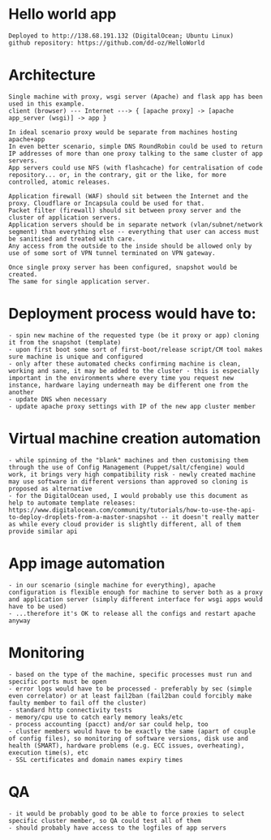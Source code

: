 # Hello world app
	Deployed to http://138.68.191.132 (DigitalOcean; Ubuntu Linux)
	github repository: https://github.com/dd-oz/HelloWorld

# Architecture
	Single machine with proxy, wsgi server (Apache) and flask app has been used in this example.
	client (browser) --- Internet ---> { [apache proxy] -> [apache app_server (wsgi)] -> app }
	
	In ideal scenario proxy would be separate from machines hosting apache+app
	In even better scenario, simple DNS RoundRobin could be used to return IP addresses of more than one proxy talking to the same cluster of app servers.
	App servers could use NFS (with flashcache) for centralisation of code repository... or, in the contrary, git or the like, for more controlled, atomic releases.

	Application firewall (WAF) should sit between the Internet and the proxy. Cloudflare or Incapsula could be used for that.
	Packet filter (firewall) should sit between proxy server and the cluster of application servers.
	Application servers should be in separate network (vlan/subnet/network segment) than everything else -- everything that user can access must be sanitised and treated with care.
	Any access from the outside to the inside should be allowed only by use of some sort of VPN tunnel terminated on VPN gateway.
	
	Once single proxy server has been configured, snapshot would be created.
	The same for single application server.
	
# Deployment process would have to:
	- spin new machine of the requested type (be it proxy or app) cloning it from the snapshot (template)
	- upon first boot some sort of first-boot/release script/CM tool makes sure machine is unique and configured
	- only after these automated checks confirming machine is clean, working and sane, it may be added to the cluster - this is especially important in the environments where every time you request new instance, hardware laying underneath may be different one from the another
	- update DNS when necessary
	- update apache proxy settings with IP of the new app cluster member
	
# Virtual machine creation automation
	- while spinning of the "blank" machines and then customising them through the use of Config Management (Puppet/salt/cfengine) would work, it brings very high compatibility risk - newly created machine may use software in different versions than approved so cloning is proposed as alternative
	- for the DigitalOcean used, I would probably use this document as help to automate template releases: https://www.digitalocean.com/community/tutorials/how-to-use-the-api-to-deploy-droplets-from-a-master-snapshot -- it doesn't really matter as while every cloud provider is slightly different, all of them provide similar api
	
# App image automation
	- in our scenario (single machine for everything), apache configuration is flexible enough for machine to server both as a proxy and application server (simply different interface for wsgi apps would have to be used)
	- ...therefore it's OK to release all the configs and restart apache anyway
	
# Monitoring
	- based on the type of the machine, specific processes must run and specific ports must be open
	- error logs would have to be processed - preferably by sec (simple even correlator) or at least fail2ban (fail2ban could forcibly make faulty member to fail off the cluster)
	- standard http connectivity tests
	- memory/cpu use to catch early memory leaks/etc
	- process accounting (pacct) and/or sar could help, too
	- cluster members would have to be exactly the same (apart of couple of config files), so monitoring of software versions, disk use and health (SMART), hardware problems (e.g. ECC issues, overheating), execution time(s), etc
	- SSL certificates and domain names expiry times
	
# QA
	- it would be probably good to be able to force proxies to select specific cluster member, so QA could test all of them
	- should probably have access to the logfiles of app servers
	
